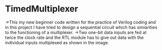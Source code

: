 # TimedMultiplexer
->This my new beginner code written for the practice of Verilog coding and in this project I have tried to design a sequential circuit which has simiarities to the functioning of a multiplexer.
->Two one-bit data inputs are fed at twice the clock rate and the RTL module has to give out data with the individual inputs multiplexed as shown in the image.
     
